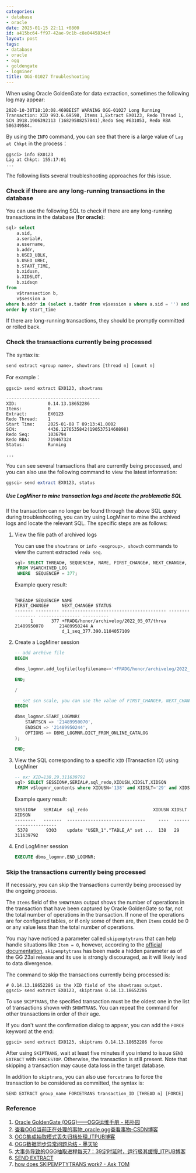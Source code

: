 ```yaml
---
categories:
- database
- oracle
date: 2025-01-15 22:11 +0800
id: a415bc64-ff97-42ae-9c1b-c8e0445834cf
layout: post
tags:
- database
- oracle
- ogg
- goldengate
- logminer
title: OGG-01027 Troubleshooting
---
```


When using Oracle GoldenGate for data extraction, sometimes the following log may appear:

```
2020-10-30T18:10:08.469BEIST WARNING OGG-01027 Long Running Transaction: XID 993.6.69598, Items 1,Extract EX0123, Redo Thread 1, SCN 3918.1906392113 (16829588257841),Redo Seq #631053, Redo RBA 506349584.
```

By using the `INFO` command, you can see that there is a large value of `Lag at Chkpt` in the process：

```
ggsci> info EX0123
Lag at Chkpt: 155:17:01
...
```

The following lists several troubleshooting approaches for this issue.



### Check if there are any long-running transactions in the database

You can use the following SQL to check if there are any long-running transactions in the database (**for oracle**):

```sql
sql> select
	a.sid,
	a.serial#,
	a.username,
	b.addr,
	b.USED_UBLK,
	b.USED_UREC,
	b.START_TIME,
	b.xidusn,
	b.XIDSLOT, 
	b.xidsqn
from
	v$transaction b, 
	v$session a
where b.addr in (select a.taddr from v$session a where a.sid = '') and b.addr=a.taddr 
order by start_time
```

If there are long-running transactions, they should be promptly committed or rolled back.



### Check the transactions currently being processed

The syntax is:

```
send extract <group name>, showtrans [thread n] [count n]
```

For example：

```
ggsci> send extract EX0123, showtrans

------------------------------------
XID:			0.14.13.18652286
Items:			0
Extract:		EX0123
Redo Thread:	1
Start Time:		2025-01-08 T 09:13:41.0002
SCN:		    4436.1276535842(19053751460898)
Redo Seq:		1036794
Redo RBA:		719467324
Status:			Running 

...
```

You can see several transactions that are currently being processed, and you can also use the following command to view the latest information:

```sql
ggsci> send extract EX0123, status
```



##### Use LogMiner to mine transaction logs and locate the problematic SQL

If the transaction can no longer be found through the above SQL query during troubleshooting, you can try using LogMiner to mine the archived logs and locate the relevant SQL. The specific steps are as follows:

1. View the file path of archived logs

   You can use the `showtrans` or `info <exgroup>, showch` commands to view the current extracted `redo seq`.

   ```sql
   sql> SELECT THREAD#, SEQUENCE#, NAME, FIRST_CHANGE#, NEXT_CHANGE#, STATUS
   	FROM V$ARCHIVED_LOG
   	WHERE  SEQUENCE# = 377;
   ```
   
   Example query result:

   ```
   
   THREAD# SEQUENCE# NAME                                        FIRST_CHANGE#     NEXT_CHANGE# STATUS
   ------- --------- ---------------------------------------- ---------------- ---------------- ----------
         1       377 +FRADG/honor/archivelog/2022_05_07/threa      21489950070      21489950244 A
                     d_1_seq_377.390.1104057109
   ```
   
2. Create a LogMiner session

   ```sql
   -- add archive file
   BEGIN
   
   dbms_logmnr.add_logfile(logfilename=>'+FRADG/honor/archivelog/2022_05_07/thread_1_seq_377.390.1104057109',options=>dbms_logmnr.NEW);
   
   END;
   
   /
   
   -- set scn scale, you can use the value of FIRST_CHANGE#, NEXT_CHANGE#
   BEGIN
   
   dbms_logmnr.START_LOGMNR(
       STARTSCN => '21489950070', 
       ENDSCN => '21489950244', 
       OPTIONS => DBMS_LOGMNR.DICT_FROM_ONLINE_CATALOG
   );
   
   END;
   ```

4. View the SQL corresponding to a specific `XID` (Transaction ID) using LogMiner

   ```sql
   -- ex: XID=138.29.311639792
   sql> SELECT SESSION#,SERIAL#,sql_redo,XIDUSN,XIDSLT,XIDSQN  
   	FROM v$logmnr_contents where XIDUSN='138' and XIDSLT='29' and XIDSQN='311639792';
   ```

   Example query result:

   ```
   SESSION#   SERIAL#  sql_redo  					    XIDUSN XIDSLT  XIDSQN
   --------   -------  ------------------------------ 	  ----  ------  ----------------
    5378       9303    update "USER_1"."TABLE_A" set ...  138   29     311639792
   ```

5. End LogMiner session

   ```sql
   EXECUTE dbms_logmnr.END_LOGMNR;  
   ```

   

### Skip the transactions currently being processed

If necessary, you can skip the transactions currently being processed by the ongoing process.

The `Items` field of the `SHOWTRANS` output shows the number of operations in the transaction that have been captured by Oracle GoldenGate so far, not the total number of operations in the transaction. If none of the operations are for configured tables, or if only some of them are, then `Items` could be 0 or any value less than the total number of operations.

You may have noticed a parameter called `skipemptytrans` that can help handle situations like `Item = 0`, however, according to the [official documentation](https://asktom.oracle.com/ords/asktom.search?tag=how-does-skipemptytrans-work), `skipemptytrans` has been made a hidden parameter as of the GG 23ai release and its use is strongly discouraged, as it will likely lead to data divergence.

The command to skip the transactions currently being processed is:

```
# 0.14.13.18652286 is the XID field of the showtrans output.
ggsci> send extract EX0123, skiptrans 0.14.13.18652286
```

To use `SKIPTRANS`, the specified transaction must be the oldest one in the list of transactions shown with `SHOWTRANS`. You can repeat the command for other transactions in order of their age.

If you don't want the confirmation dialog to appear, you can add the `FORCE` keyword at the end:

```
ggsci> send extract EX0123, skiptrans 0.14.13.18652286 force
```

After using `SKIPTRANS`, wait at least five minutes if you intend to issue `SEND EXTRACT` with `FORCESTOP`. Otherwise, the transaction is still present. Note that skipping a transaction may cause data loss in the target database.

In addition to `skiptrans`, you can also use `forcetrans` to force the transaction to be considered as committed, the syntax is:

```
SEND EXTRACT group_name FORCETRANS transaction_ID [THREAD n] [FORCE]
```



### Reference

1. [Oracle GoldenGate (OGG)——OGG运维手册 - 拓扑园](https://www.topunix.com/post-607.html "Oracle GoldenGate (OGG)——OGG运维手册 - 拓扑园")
2. [查看OGG当前正在处理的事物_oracle ogg查看事物-CSDN博客](https://blog.csdn.net/weixin_44524950/article/details/86483585 "查看OGG当前正在处理的事物_oracle ogg查看事物-CSDN博客")
3. [OGG集成抽取模式丢失归档处理_ITPUB博客](https://blog.itpub.net/31439444/viewspace-2892888/ "OGG集成抽取模式丢失归档处理_ITPUB博客")
4. [OGG数据同步异常问题总结 - 墨天轮](https://www.modb.pro/db/40810 "OGG数据同步异常问题总结 - 墨天轮")
5. [大事务导致的OGG抽取进程每天7：39定时延时，运行极其缓慢_ITPUB博客](https://blog.itpub.net/69996316/viewspace-2936710/ "大事务导致的OGG抽取进程每天7：39定时延时，运行极其缓慢_ITPUB博客")
6. [SEND EXTRACT](https://docs.oracle.com/en/middleware/goldengate/core/19.1/gclir/send-extract.html "SEND EXTRACT")
7. [how does SKIPEMPTYTRANS work? - Ask TOM](https://asktom.oracle.com/ords/asktom.search?tag=how-does-skipemptytrans-work "how does SKIPEMPTYTRANS work? - Ask TOM")